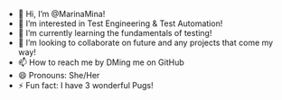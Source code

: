 - 👋 Hi, I’m @MarinaMina!
- 👀 I’m interested in Test Engineering & Test Automation!
- 🌱 I’m currently learning the fundamentals of testing! 
- 💞️ I’m looking to collaborate on future and any projects that come my way!
- 📫 How to reach me by DMing me on GitHub
- 😄 Pronouns: She/Her
- ⚡ Fun fact: I have 3 wonderful Pugs!

<!---
MarinaMina/MarinaMina is a ✨ special ✨ repository because its `README.md` (this file) appears on your GitHub profile.
You can click the Preview link to take a look at your changes.
--->
